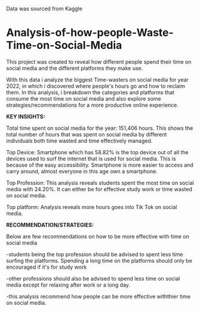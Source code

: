 Data was sourced from Kaggle

# Analysis-of-how-people-Waste-Time-on-Social-Media

This project was created to reveal how different people spend their time on social media and the different platforms they make use.

With this data i analyze the biggest Time-wasters on social media for year 2022, in which i discovered where people's hours go and how to reclaim them. In this analysis, i breakdown the categories and platforms that consume the most time on social media and also explore some strategies/recommendations for a more productive online experience. 

**KEY INSIGHTS:**

Total time spent on social media for the year: 151,406 hours. This shows the total number of hours that was spent on social media by different individuals both time wasted and time effectively managed.

Top Device: Smartphone which has 58.82% is the top device out of all the devices used to surf the internet that is used for social media. This is because of the easy accessibility. Smartphone is more easier to access and carry around, almost everyone in this age own a smartphone. 

Top Profession: This analysis reveals students spent the most time on social media with 24.20%. It can either be for effective study work or time wasted on social media.

Top platform: Analysis reveals more hours goes into Tik Tok on social media.

**RECOMMENDATION/STRATEGIES:**

Below are few recommendations on how to be more effective with time on social media

-students being the top profession should be advised to spent less time surfing the platforms. Spending a long time on the platforms should only be encouraged if it's for study work

-other professions should also be advised to spend less time on social media except for relaxing after work or a long day.

-this analysis recommend how people can be more effective withthier time on social media.
